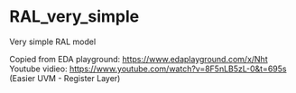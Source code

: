 # RAL_very_simple
Very simple RAL model

Copied from EDA playground: https://www.edaplayground.com/x/Nht
Youtube vidieo: https://www.youtube.com/watch?v=8F5nLB5zL-0&t=695s   (Easier UVM - Register Layer)
